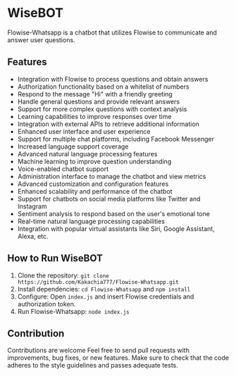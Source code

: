 <h1>WiseBOT</h1> <p>Flowise-Whatsapp is a chatbot that utilizes Flowise to communicate and answer user questions.</p> <h2>Features</h2> <ul> <li>Integration with Flowise to process questions and obtain answers</li> <li>Authorization functionality based on a whitelist of numbers</li> <li>Respond to the message "Hi" with a friendly greeting</li> <li>Handle general questions and provide relevant answers</li> <li>Support for more complex questions with context analysis</li> <li>Learning capabilities to improve responses over time</li> <li>Integration with external APIs to retrieve additional information</li> <li>Enhanced user interface and user experience</li> <li>Support for multiple chat platforms, including Facebook Messenger</li> <li>Increased language support coverage</li> <li>Advanced natural language processing features</li> <li>Machine learning to improve question understanding</li> <li>Voice-enabled chatbot support</li> <li>Administration interface to manage the chatbot and view metrics</li> <li>Advanced customization and configuration features</li> <li>Enhanced scalability and performance of the chatbot</li> <li>Support for chatbots on social media platforms like Twitter and Instagram</li> <li>Sentiment analysis to respond based on the user's emotional tone</li> <li>Real-time natural language processing capabilities</li> <li>Integration with popular virtual assistants like Siri, Google Assistant, Alexa, etc.</li> </ul> <h2>How to Run WiseBOT</h2> <ol> <li>Clone the repository: <code>git clone https://github.com/Kakachia777/Flowise-Whatsapp.git</code></li> <li>Install dependencies: <code>cd Flowise-Whatsapp</code> and <code>npm install</code></li> <li>Configure: Open <code>index.js</code> and insert Flowise credentials and authorization token.</li> <li>Run Flowise-Whatsapp: <code>node index.js</code></li> </ol> <h2>Contribution</h2> <p>Contributions are welcome Feel free to send pull requests with improvements, bug fixes, or new features. Make sure to check that the code adheres to the style guidelines and passes adequate tests.</p>
